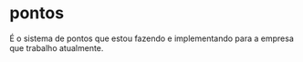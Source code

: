 # pontos
É o sistema de pontos que estou fazendo e implementando para a empresa que trabalho atualmente.
